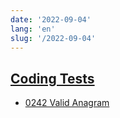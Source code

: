 ```yaml
---
date: '2022-09-04'
lang: 'en'
slug: '/2022-09-04'
---
```


## [Coding Tests](./../.././docs/pages/Coding%20Tests.md)

- [0242 Valid Anagram](./../.././docs/pages/0242%20Valid%20Anagram.md)

<head>
  <html lang="en-US"/>
</head>

